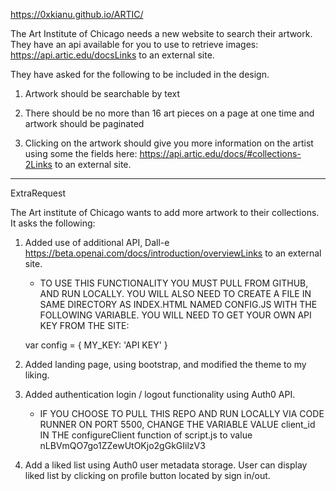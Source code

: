 https://0xkianu.github.io/ARTIC/

The Art Institute of Chicago needs a new website to search their artwork. They have an api available for you to use to retrieve images: https://api.artic.edu/docsLinks to an external site.

They have asked for the following to be included in the design.

1. Artwork should be searchable by text

2. There should be no more than 16 art pieces on a page at one time and artwork should be paginated

3. Clicking on the artwork should give you more information on the artist using some the fields here: https://api.artic.edu/docs/#collections-2Links to an external site.

----

ExtraRequest

The Art institute of Chicago wants to add more artwork to their collections. It asks the following:

1. Added use of additional API, Dall-e https://beta.openai.com/docs/introduction/overviewLinks to an external site.
    * TO USE THIS FUNCTIONALITY YOU MUST PULL FROM GITHUB, AND RUN LOCALLY.  YOU WILL ALSO NEED TO CREATE A FILE IN SAME DIRECTORY AS INDEX.HTML NAMED CONFIG.JS WITH THE FOLLOWING VARIABLE.  YOU WILL NEED TO GET YOUR OWN API KEY  FROM THE SITE:
    
    var config = {
	    MY_KEY: 'API KEY'
    }

2. Added landing page, using bootstrap, and modified the theme to my liking.

3. Added authentication login / logout functionality using Auth0 API.
    * IF YOU CHOOSE TO PULL THIS REPO AND RUN LOCALLY VIA CODE RUNNER ON PORT 5500, CHANGE THE VARIABLE VALUE client_id IN THE configureClient function of script.js to value nLBVmQO7go1ZZewUtOKjo2gGkGIilzV3

4. Add a liked list using Auth0 user metadata storage.  User can display liked list by clicking on profile button located by sign in/out.
